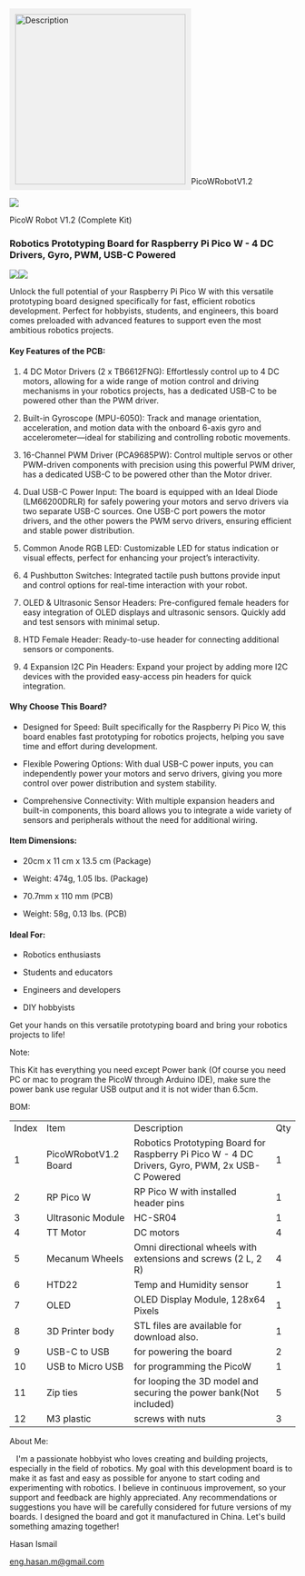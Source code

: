 



<div style="background-color: #f0f0f0; width: fit-content; display: inline-block; padding: 10px;">
    <img src="https://lh7-rt.googleusercontent.com/docsz/AD_4nXemcd4vDTq8Hjwg3V6bKfgeeLuLMgrJNAGf3GLNxYFSg7uJvSEoTQ2U1bqFoumz6fbXzz9tHiCLpYd_O4pfdmbt2zfkqe4_FfZxMleb3ccmiSnid4cDDK43GBqxSpizjvM3m90DOZDxgJ_EX1JUGElWSI2z?key=ThuSOE4uRiIPex4KaduNJA" alt="Description" width="300px">
</div>PicoWRobotV1.2

![](https://lh7-rt.googleusercontent.com/docsz/AD_4nXfe03cwEspBldTlexiHw53uC8QUrdolX6sIiqCb_kPqHjAdhbJhdQu3CtZ6GjdRKKKjDgnZ8UjvXaZmwDGsTdEaCYxd9ru1hYq7_WKFM_T5-akhQLqcpGPSnv7iUO_p0s81saA6jLmniQjg9py4FNCxkA4?key=ThuSOE4uRiIPex4KaduNJA)

PicoW Robot V1.2 (Complete Kit)

### Robotics Prototyping Board for Raspberry Pi Pico W - 4 DC Drivers, Gyro, PWM, USB-C Powered

![](https://lh7-rt.googleusercontent.com/docsz/AD_4nXf2hVQUB4Pd9BXwYlzsnLqed0jwKOcTn5Rzu9bEeq0RxfFAhj44ziBIslq81qS9Gq88h43NvbqwhaOp8Qyf1RAeXnGWxMOv4VO-OZk-teTm8f1svh4cFMU0XQUAXcdK8qIa-r_LPTVdn-1gBADkBLIfxkRd?key=ThuSOE4uRiIPex4KaduNJA)![](https://lh7-rt.googleusercontent.com/docsz/AD_4nXfO9yRxLzCcNbbOWvt_zDyP8gFzUkto37-1W4vS0XieUKSk2jNB9VnIQviVdVhpBt521nRLrTv5lGwFZ6DBzYpa_vIg4l758kB3UrLDNcoy1bR7smaAUt7PLQMzI_y-iL0mfMDaJNZxHRVExTQ3aFGH4tAW?key=ThuSOE4uRiIPex4KaduNJA)

Unlock the full potential of your Raspberry Pi Pico W with this versatile prototyping board designed specifically for fast, efficient robotics development. Perfect for hobbyists, students, and engineers, this board comes preloaded with advanced features to support even the most ambitious robotics projects.

#### Key Features of the PCB:

1. 4 DC Motor Drivers (2 x TB6612FNG): Effortlessly control up to 4 DC motors, allowing for a wide range of motion control and driving mechanisms in your robotics projects, has a dedicated USB-C to be powered other than the PWM driver.
    
2. Built-in Gyroscope (MPU-6050): Track and manage orientation, acceleration, and motion data with the onboard 6-axis gyro and accelerometer—ideal for stabilizing and controlling robotic movements.
    
3. 16-Channel PWM Driver (PCA9685PW): Control multiple servos or other PWM-driven components with precision using this powerful PWM driver, has a dedicated USB-C to be powered other than the Motor driver.
    
4. Dual USB-C Power Input: The board is equipped with an Ideal Diode (LM66200DRLR) for safely powering your motors and servo drivers via two separate USB-C sources. One USB-C port powers the motor drivers, and the other powers the PWM servo drivers, ensuring efficient and stable power distribution.
    
5. Common Anode RGB LED: Customizable LED for status indication or visual effects, perfect for enhancing your project’s interactivity.
    
6. 4 Pushbutton Switches: Integrated tactile push buttons provide input and control options for real-time interaction with your robot.
    
7. OLED & Ultrasonic Sensor Headers: Pre-configured female headers for easy integration of OLED displays and ultrasonic sensors. Quickly add and test sensors with minimal setup.
    
8. HTD Female Header: Ready-to-use header for connecting additional sensors or components.
    
9. 4 Expansion I2C Pin Headers: Expand your project by adding more I2C devices with the provided easy-access pin headers for quick integration.
    

#### Why Choose This Board?

- Designed for Speed: Built specifically for the Raspberry Pi Pico W, this board enables fast prototyping for robotics projects, helping you save time and effort during development.
    
- Flexible Powering Options: With dual USB-C power inputs, you can independently power your motors and servo drivers, giving you more control over power distribution and system stability.
    
- Comprehensive Connectivity: With multiple expansion headers and built-in components, this board allows you to integrate a wide variety of sensors and peripherals without the need for additional wiring.
    

#### Item Dimensions:

- 20cm x 11 cm x 13.5 cm (Package)
    
- Weight: 474g, 1.05 lbs. (Package)
    
- 70.7mm x 110 mm (PCB)
    
- Weight: 58g, 0.13 lbs. (PCB)
    

#### Ideal For:

- Robotics enthusiasts
    
- Students and educators
    
- Engineers and developers
    
- DIY hobbyists
    

Get your hands on this versatile prototyping board and bring your robotics projects to life!



Note: 

This Kit has everything you need except Power bank (Of course you need PC or mac to program the PicoW through Arduino IDE), make sure the power bank use regular USB output and it is not wider than 6.5cm.

BOM:

|   |   |   |   |
|---|---|---|---|
|Index|Item|Description|Qty|
|1|PicoWRobotV1.2 Board|Robotics Prototyping Board for Raspberry Pi Pico W - 4 DC Drivers, Gyro, PWM, 2x USB-C Powered|1|
|2|RP Pico W|RP Pico W with installed header pins|1|
|3|Ultrasonic Module|HC-SR04|1|
|4|TT Motor|DC motors|4|
|5|Mecanum Wheels|Omni directional wheels with extensions and screws (2 L, 2 R)|4|
|6|HTD22|Temp and Humidity sensor|1|
|7|OLED|OLED Display Module, 128x64 Pixels|1|
|8|3D Printer body|STL files are available for download also.|1|
|9|USB-C to USB|for powering the board|2|
|10|USB to Micro USB|for programming the PicoW|1|
|11|Zip ties|for looping the 3D model and securing the power bank(Not included)|5|
|12|M3 plastic|screws with nuts|3|

  

About Me:

  

   I'm a passionate hobbyist who loves creating and building projects, especially in the field of robotics. My goal with this development board is to make it as fast and easy as possible for anyone to start coding and experimenting with robotics. I believe in continuous improvement, so your support and feedback are highly appreciated. Any recommendations or suggestions you have will be carefully considered for future versions of my boards. I designed the board and got it manufactured in China. Let's build something amazing together! 

  

Hasan Ismail

[eng.hasan.m@gmail.com](mailto:eng.hasan.m@gmail.com)





